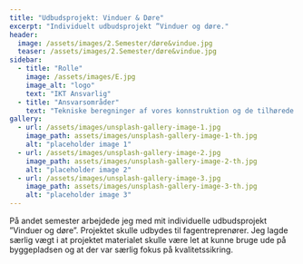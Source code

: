 ```yaml
---
title: "Udbudsprojekt: Vinduer & Døre"
excerpt: "Individuelt udbudsprojekt ”Vinduer og døre."
header:
  image: /assets/images/2.Semester/døre&vindue.jpg
  teaser: /assets/images/2.Semester/døre&vindue.jpg
sidebar:
  - title: "Rolle"
    image: /assets/images/E.jpg
    image_alt: "logo"
    text: "IKT Ansvarlig"
  - title: "Ansvarsområder"
    text: "Tekniske beregninger af vores konnstruktion og de tilhørede tegninger"
gallery:
  - url: /assets/images/unsplash-gallery-image-1.jpg
    image_path: assets/images/unsplash-gallery-image-1-th.jpg
    alt: "placeholder image 1"
  - url: /assets/images/unsplash-gallery-image-2.jpg
    image_path: assets/images/unsplash-gallery-image-2-th.jpg
    alt: "placeholder image 2"
  - url: /assets/images/unsplash-gallery-image-3.jpg
    image_path: assets/images/unsplash-gallery-image-3-th.jpg
    alt: "placeholder image 3"
---
```


På andet semester arbejdede jeg med mit individuelle udbudsprojekt ”Vinduer og døre”. Projektet skulle udbydes til fagentreprenører. Jeg lagde særlig vægt i at projektet materialet skulle være let at kunne bruge ude på byggepladsen og at der var særlig fokus på kvalitetssikring. 
